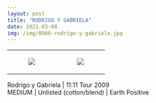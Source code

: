 ```yaml
---
layout: post
title: "RODRIGO Y GABRIELA"
date: 2021-03-08
img: /img/0066-rodrigo-y-gabriela.jpg
---
```




<table style="width:100%;"><tr><td style="vertical-align:top;">
      <figure class="tmblr-full" data-orig-height="2048" data-orig-width="1365" data-orig-src="https://concertshirts.netlify.app/shirts/0066/0066-01.jpg"><img src="https://64.media.tumblr.com/6885e884e4140e59aeaf33d8d1ca6657/7411b9e02cc658ee-e5/s540x810/1f7b0c8b122b73d8eca28611a56b451baa69b9ee.jpg" data-orig-height="2048" data-orig-width="1365" data-orig-src="https://concertshirts.netlify.app/shirts/0066/0066-01.jpg"/></figure></td>
    <td style="vertical-align:top;">
      <figure class="tmblr-full" data-orig-height="2048" data-orig-width="1365" data-orig-src="https://concertshirts.netlify.app/shirts/0066/0066-02.jpg"><img src="https://64.media.tumblr.com/cf78275adea6b9385059e33c8e42c5f3/7411b9e02cc658ee-18/s540x810/27298ec06fdeabc9c85b4813ced7019673a547cd.jpg" data-orig-height="2048" data-orig-width="1365" data-orig-src="https://concertshirts.netlify.app/shirts/0066/0066-02.jpg"/></figure></td>
  </tr></table><p>
  Rodrigo y Gabriela | 11:11 Tour 2009<br/>MEDIUM | Unlisted (cotton/blend) | Earth Positive
</p>
